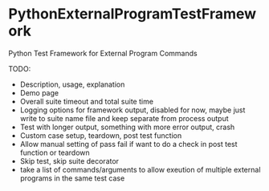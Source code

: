 PythonExternalProgramTestFramework
==================================

Python Test Framework for External Program Commands

TODO:
- Description, usage, explanation
- Demo page
- Overall suite timeout and total suite time 
- Logging options for framework output, disabled for now, maybe just write to suite name file and keep separate from process output
- Test with longer output, something with more error output, crash
- Custom case setup, teardown, post test function
- Allow manual setting of pass fail if want to do a check in post test function or teardown
- Skip test, skip suite decorator 
- take a list of commands/arguments to allow exeution of multiple external programs in the same test case
